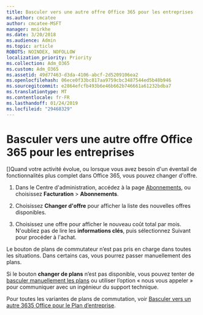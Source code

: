 ```yaml
---
title: Basculer vers une autre offre Office 365 pour les entreprises
ms.author: cmcatee
author: cmcatee-MSFT
manager: mnirkhe
ms.date: 3/20/2018
ms.audience: Admin
ms.topic: article
ROBOTS: NOINDEX, NOFOLLOW
localization_priority: Priority
ms.collection: Adm_O365
ms.custom: Adm_O365
ms.assetid: 49d77463-d3da-4106-abcf-2d5209106ea2
ms.openlocfilehash: 06ece0f33bc817aa9759cbc3487544ed5b48b946
ms.sourcegitcommit: e2864efcfb493b6e46b662b746661a61232bdba7
ms.translationtype: MT
ms.contentlocale: fr-FR
ms.lasthandoff: 01/24/2019
ms.locfileid: "29468329"
---
```

# <a name="switch-to-a-different-office-365-for-business-plan"></a>Basculer vers une autre offre Office 365 pour les entreprises

[]Quand votre activité évolue, ou lorsque vous avez besoin d'un éventail de fonctionnalités plus complet dans Office 365, vous pouvez changer d'offre.
  
1. Dans le Centre d'administration, accédez à la page [Abonnements](https://go.microsoft.com/fwlink/p/?linkid=842054), ou choisissez **Facturation** \> **Abonnements**.
    
2. Choisissez **Changer d'offre** pour afficher la liste des nouvelles offres disponibles. 
    
3. Choisissez une offre pour afficher le nouveau coût total par mois. N'oubliez pas de lire les **informations clés**, puis sélectionnez Suivant pour procéder à l'achat. 
    
Le bouton de plans de commutateur n’est pas pris en charge dans toutes les situations. Dans certains cas, vous pourrez passer manuellement des plans.
  
Si le bouton **changer de plans** n’est pas disponible, vous pouvez tenter de [basculer manuellement les plans](https://support.office.com/article/eb0d0680-5677-41a0-8c46-4b9d47f1c209) ou utiliser l’option « nous vous appeler » pour communiquer avec un ingénieur du support technique. 
  
Pour toutes les variantes de plans de commutation, voir [Basculer vers un autre 3635 Office pour le Plan d’entreprise](https://support.office.com/article/49d77463-d3da-4106-abcf-2d5209106ea2).
  


